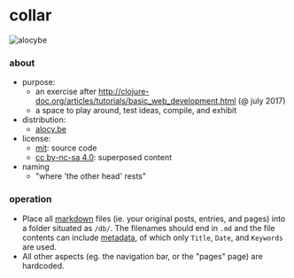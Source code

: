 # collar

![alocybe](https://alocy.be/img/alocybe-64.png "alocybum")

### about

- purpose:
    - an exercise after http://clojure-doc.org/articles/tutorials/basic_web_development.html (@ july 2017)
    - a space to play around, test ideas, compile, and exhibit
- distribution:
    - [alocy.be](https://alocy.be)
- license:
    - [mit](https://raw.githubusercontent.com/agarick/collar/master/LICENSE): source code
    - [cc by-nc-sa 4.0](https://alocy.be/about): superposed content
- naming
    - "where 'the other head' rests"

### operation

- Place all [markdown](https://github.com/yogthos/markdown-clj) files (ie. your original posts, entries, and pages) into a folder situated as `/db/`. The filenames should end in `.md` and the file contents can include [metadata](https://github.com/fletcher/MultiMarkdown/wiki/MultiMarkdown-Syntax-Guide#metadata), of which only `Title`, `Date`, and `Keywords` are used.
- All other aspects (eg. the navigation bar, or the "pages" page) are hardcoded.
